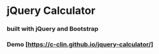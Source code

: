 # jQuery Calculator

### built with jQuery and Bootstrap

### Demo [https://c-clin.github.io/jquery-calculator/]
